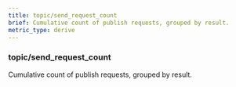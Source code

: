 ```yaml
---
title: topic/send_request_count
brief: Cumulative count of publish requests, grouped by result.
metric_type: derive
---
```

### topic/send_request_count

Cumulative count of publish requests, grouped by result.